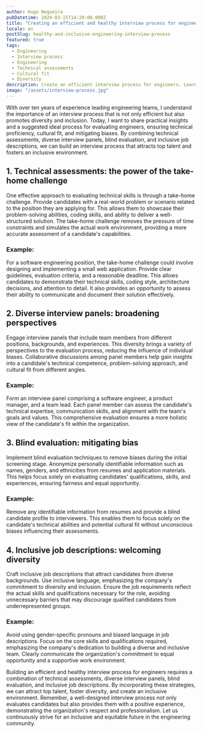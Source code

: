 ```yaml
---
author: Hugo Nogueira
pubDatetime: 2024-03-15T14:20:00.000Z
title: "Creating an efficient and healthy interview process for engineers: insights from a decade of leading engineering teams"
locale: en
postSlug: healthy-and-inclusive-engineering-interview-process
featured: true
tags:
  - Engineering
  - Interview process
  - Engineering
  - Technical assessments
  - Cultural fit
  - Diversity
description: Create an efficient interview process for engineers. Learn practical tips for assessing skills, fit, and diversity, attracting top talent, and mitigating biases.
image: "/assets/interview-process.jpg"
---
```


With over ten years of experience leading engineering teams, I understand the importance of an interview process that is not only efficient but also promotes diversity and inclusion. Today, I want to share practical insights and a suggested ideal process for evaluating engineers, ensuring technical proficiency, cultural fit, and mitigating biases. By combining technical assessments, diverse interview panels, blind evaluation, and inclusive job descriptions, we can build an interview process that attracts top talent and fosters an inclusive environment.

## 1. Technical assessments: the power of the take-home challenge

One effective approach to evaluating technical skills is through a take-home challenge. Provide candidates with a real-world problem or scenario related to the position they are applying for. This allows them to showcase their problem-solving abilities, coding skills, and ability to deliver a well-structured solution. The take-home challenge removes the pressure of time constraints and simulates the actual work environment, providing a more accurate assessment of a candidate's capabilities.

### Example:

For a software engineering position, the take-home challenge could involve designing and implementing a small web application. Provide clear guidelines, evaluation criteria, and a reasonable deadline. This allows candidates to demonstrate their technical skills, coding style, architecture decisions, and attention to detail. It also provides an opportunity to assess their ability to communicate and document their solution effectively.

## 2. Diverse interview panels: broadening perspectives

Engage interview panels that include team members from different positions, backgrounds, and experiences. This diversity brings a variety of perspectives to the evaluation process, reducing the influence of individual biases. Collaborative discussions among panel members help gain insights into a candidate's technical competence, problem-solving approach, and cultural fit from different angles.

### Example:

Form an interview panel comprising a software engineer, a product manager, and a team lead. Each panel member can assess the candidate's technical expertise, communication skills, and alignment with the team's goals and values. This comprehensive evaluation ensures a more holistic view of the candidate's fit within the organization.

## 3. Blind evaluation: mitigating bias

Implement blind evaluation techniques to remove biases during the initial screening stage. Anonymize personally identifiable information such as names, genders, and ethnicities from resumes and application materials. This helps focus solely on evaluating candidates' qualifications, skills, and experiences, ensuring fairness and equal opportunity.

### Example:

Remove any identifiable information from resumes and provide a blind candidate profile to interviewers. This enables them to focus solely on the candidate's technical abilities and potential cultural fit without unconscious biases influencing their assessments.

## 4. Inclusive job descriptions: welcoming diversity

Craft inclusive job descriptions that attract candidates from diverse backgrounds. Use inclusive language, emphasizing the company's commitment to diversity and inclusion. Ensure the job requirements reflect the actual skills and qualifications necessary for the role, avoiding unnecessary barriers that may discourage qualified candidates from underrepresented groups.

### Example:

Avoid using gender-specific pronouns and biased language in job descriptions. Focus on the core skills and qualifications required, emphasizing the company's dedication to building a diverse and inclusive team. Clearly communicate the organization's commitment to equal opportunity and a supportive work environment.

Building an efficient and healthy interview process for engineers requires a combination of technical assessments, diverse interview panels, blind evaluation, and inclusive job descriptions. By incorporating these strategies, we can attract top talent, foster diversity, and create an inclusive environment. Remember, a well-designed interview process not only evaluates candidates but also provides them with a positive experience, demonstrating the organization's respect and professionalism. Let us continuously strive for an inclusive and equitable future in the engineering community.
